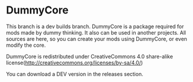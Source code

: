 DummyCore
=========
This branch is a dev builds branch.
DummyCore is a package required for mods made by dummy thinking. It also can be used in another projects.
All sources are here, so you can create your mods using DummyCore, or even modify the core.

DummyCore is redistributed under CreativeCommons 4.0 share-alike license(http://creativecommons.org/licenses/by-sa/4.0/)

You can download a DEV version in the releases section.
